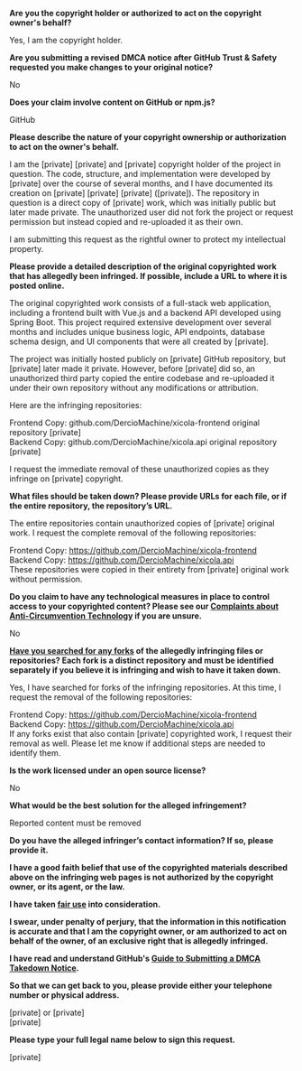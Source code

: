 **Are you the copyright holder or authorized to act on the copyright owner's behalf?**

Yes, I am the copyright holder.

**Are you submitting a revised DMCA notice after GitHub Trust & Safety requested you make changes to your original notice?**

No

**Does your claim involve content on GitHub or npm.js?**

GitHub

**Please describe the nature of your copyright ownership or authorization to act on the owner's behalf.**

I am the [private] [private] and [private] copyright holder of the project in question. The code, structure, and implementation were developed by [private] over the course of several months, and I have documented its creation on [private] [private] [private] ([private]). The repository in question is a direct copy of [private] work, which was initially public but later made private. The unauthorized user did not fork the project or request permission but instead copied and re-uploaded it as their own.

I am submitting this request as the rightful owner to protect my intellectual property.

**Please provide a detailed description of the original copyrighted work that has allegedly been infringed. If possible, include a URL to where it is posted online.**

The original copyrighted work consists of a full-stack web application, including a frontend built with Vue.js and a backend API developed using Spring Boot. This project required extensive development over several months and includes unique business logic, API endpoints, database schema design, and UI components that were all created by [private].

The project was initially hosted publicly on [private] GitHub repository, but [private] later made it private. However, before [private] did so, an unauthorized third party copied the entire codebase and re-uploaded it under their own repository without any modifications or attribution.

Here are the infringing repositories:

Frontend Copy: github.com/DercioMachine/xicola-frontend original repository [private]  
Backend Copy: github.com/DercioMachine/xicola.api original repository [private]

I request the immediate removal of these unauthorized copies as they infringe on [private] copyright.

**What files should be taken down? Please provide URLs for each file, or if the entire repository, the repository’s URL.**

The entire repositories contain unauthorized copies of [private] original work. I request the complete removal of the following repositories:

Frontend Copy: https://github.com/DercioMachine/xicola-frontend  
Backend Copy: https://github.com/DercioMachine/xicola.api  
These repositories were copied in their entirety from [private] original work without permission.

**Do you claim to have any technological measures in place to control access to your copyrighted content? Please see our <a href="https://docs.github.com/articles/guide-to-submitting-a-dmca-takedown-notice#complaints-about-anti-circumvention-technology">Complaints about Anti-Circumvention Technology</a> if you are unsure.**

No

**<a href="https://docs.github.com/articles/dmca-takedown-policy#b-what-about-forks-or-whats-a-fork">Have you searched for any forks</a> of the allegedly infringing files or repositories? Each fork is a distinct repository and must be identified separately if you believe it is infringing and wish to have it taken down.**

Yes, I have searched for forks of the infringing repositories. At this time, I request the removal of the following repositories:

Frontend Copy: https://github.com/DercioMachine/xicola-frontend  
Backend Copy: https://github.com/DercioMachine/xicola.api  
If any forks exist that also contain [private] copyrighted work, I request their removal as well. Please let me know if additional steps are needed to identify them.

**Is the work licensed under an open source license?**

No

**What would be the best solution for the alleged infringement?**

Reported content must be removed

**Do you have the alleged infringer’s contact information? If so, please provide it.**

**I have a good faith belief that use of the copyrighted materials described above on the infringing web pages is not authorized by the copyright owner, or its agent, or the law.**

**I have taken <a href="https://www.lumendatabase.org/topics/22">fair use</a> into consideration.**

**I swear, under penalty of perjury, that the information in this notification is accurate and that I am the copyright owner, or am authorized to act on behalf of the owner, of an exclusive right that is allegedly infringed.**

**I have read and understand GitHub's <a href="https://docs.github.com/articles/guide-to-submitting-a-dmca-takedown-notice/">Guide to Submitting a DMCA Takedown Notice</a>.**

**So that we can get back to you, please provide either your telephone number or physical address.**

[private] or [private]  
[private]

**Please type your full legal name below to sign this request.**

[private]
